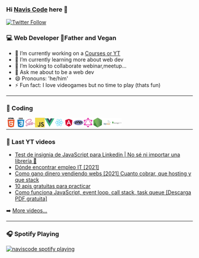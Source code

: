 ### Hi [Navis Code][website] here 👋

[![Twitter Follow](https://img.shields.io/twitter/follow/NavisCode?color=1DA1F2&label=NavisCode&logo=twitter&style=for-the-badge)](https://twitter.com/NavisCode)

### 💻 Web Developer 🌱Father and Vegan

- 🔭 I’m currently working on a [Courses or YT][website]
- 🌱 I’m currently learning more about web dev
- 👯 I’m looking to collaborate webinar,meetup...
- 💬 Ask me about to be a web dev
- 😄 Pronouns: 'he/him'
- ⚡ Fun fact: I love videogames but no time to play (thats fun)

---

### 🚀 Coding

[<img align="left" alt="HTML5" width="26px" src="https://raw.githubusercontent.com/github/explore/80688e429a7d4ef2fca1e82350fe8e3517d3494d/topics/html/html.png" />][yt]

[<img align="left" alt="CSS3" width="26px" src="https://raw.githubusercontent.com/github/explore/80688e429a7d4ef2fca1e82350fe8e3517d3494d/topics/css/css.png" />][yt]

[<img align="left" alt="Sass" width="26px" src="https://raw.githubusercontent.com/github/explore/80688e429a7d4ef2fca1e82350fe8e3517d3494d/topics/sass/sass.png" />][yt]

[<img align="left" alt="JavaScript" width="26px" src="https://raw.githubusercontent.com/github/explore/80688e429a7d4ef2fca1e82350fe8e3517d3494d/topics/javascript/javascript.png" />][yt]

[<img align="left" alt="Vue" width="26px" src="https://raw.githubusercontent.com/github/explore/80688e429a7d4ef2fca1e82350fe8e3517d3494d/topics/vue/vue.png" />][yt]

[<img align="left" alt="React" width="26px" src="https://raw.githubusercontent.com/github/explore/80688e429a7d4ef2fca1e82350fe8e3517d3494d/topics/react/react.png" />][yt]

[<img align="left" alt="Angular" width="26px" src="https://raw.githubusercontent.com/github/explore/80688e429a7d4ef2fca1e82350fe8e3517d3494d/topics/angular/angular.png" />][yt]

[<img align="left" alt="Php" width="26px" src="https://raw.githubusercontent.com/github/explore/80688e429a7d4ef2fca1e82350fe8e3517d3494d/topics/php/php.png" />][yt]

[<img align="left" alt="GraphQL" width="26px" src="https://raw.githubusercontent.com/github/explore/80688e429a7d4ef2fca1e82350fe8e3517d3494d/topics/graphql/graphql.png" />][yt]

[<img align="left" alt="Node.js" width="26px" src="https://raw.githubusercontent.com/github/explore/80688e429a7d4ef2fca1e82350fe8e3517d3494d/topics/nodejs/nodejs.png" />][yt]

[<img align="left" alt="MySQL" width="26px" src="https://raw.githubusercontent.com/github/explore/80688e429a7d4ef2fca1e82350fe8e3517d3494d/topics/mysql/mysql.png" />][yt]

[<img align="left" alt="MongoDB" width="26px" src="https://raw.githubusercontent.com/github/explore/80688e429a7d4ef2fca1e82350fe8e3517d3494d/topics/mongodb/mongodb.png" />][yt]

<br/>

---

### 🎥 Last YT videos

<!-- YT:START -->
- [Test de insignia de JavaScript para Linkedin | No sé ni importar una librería 🤣](https://www.youtube.com/watch?v=nmvL2MphaJE)
- [Dónde encontrar empleo IT [2021]](https://www.youtube.com/watch?v=jnlEyGCiXqU)
- [Como gano dinero vendiendo webs [2021] Cuanto cobrar, que hosting y que stack](https://www.youtube.com/watch?v=OTyGQEY8HEQ)
- [10 apis gratuitas para practicar](https://www.youtube.com/watch?v=69rsTdke5fA)
- [Como funciona JavaScript, event loop, call stack, task queue [Descarga PDF gratuita]](https://www.youtube.com/watch?v=kBVPVO0-icw)
<!-- YT:END -->

➡️ [More videos...][yt]

---

### 🎧 Spotify Playing

[<img src="https://spotify-now-playing-kappa.vercel.app/api/spotify-playing" alt="naviscode spotify playing" width="350" />]()

<!-- LINKS -->

[website]: https://naviscode.com/
[yt]: https://www.youtube.com/channel/UC9tcfsScui3S70hp_wC_EPw?sub_confirmation=1
[blog]: https://blog.naviscode.com/
